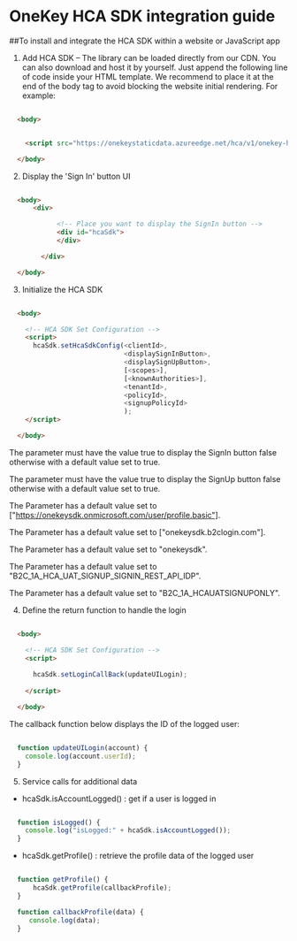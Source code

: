 # OneKey HCA SDK integration guide


##To install and integrate the HCA SDK within a website or JavaScript app


1. Add HCA SDK – The library can be loaded directly from our CDN. You can also download and host it by yourself. Just append the following line of code inside your HTML template. We recommend to place it at the end of the body tag to avoid blocking the website initial rendering. For example:


```html

  <body>


    <script src="https://onekeystaticdata.azureedge.net/hca/v1/onekey-hca-sdk.js"></script>

  </body>

```


2. Display the 'Sign In' button UI


```html

  <body>
      <div>

            <!-- Place you want to display the SignIn button -->
            <div id="hcaSdk">
            </div>

        </div>

  </body>

```


3. Initialize the HCA SDK


```html

  <body>

    <!-- HCA SDK Set Configuration -->
    <script>
      hcaSdk.setHcaSdkConfig(<clientId>,
                             <displaySignInButton>, 
                             <displaySignUpButton>,
                             [<scopes>],
                             [<knownAuthorities>],
                             <tenantId>,
                             <policyId>,
                             <signupPolicyId>
                             );
    </script>

  </body>

```

  The parameter <displaySignInButton> must have the value true to display the SignIn button false otherwise with a default value set to true.

  The parameter <displaySignUpButton> must have the value true to display the SignUp button false otherwise with a default value set to true.

  The Parameter <scopes> has a default value set to ["https://onekeysdk.onmicrosoft.com/user/profile.basic"].

  The Parameter <knownAuthorities> has a default value set to ["onekeysdk.b2clogin.com"].

  The Parameter <tenantId> has a default value set to "onekeysdk".

  The Parameter <policyId> has a default value set to "B2C_1A_HCA_UAT_SIGNUP_SIGNIN_REST_API_IDP".

  The Parameter <signupPolicyId> has a default value set to "B2C_1A_HCAUATSIGNUPONLY".


  4. Define the return function to handle the login

```html

  <body>

    <!-- HCA SDK Set Configuration -->
    <script>
      
      hcaSdk.setLoginCallBack(updateUILogin);
      
    </script>

  </body>

```

The callback function below displays the ID of the logged user:

```js

  function updateUILogin(account) {
    console.log(account.userId);
  }

```


5. Service calls for additional data

  - hcaSdk.isAccountLogged() : get if a user is logged in
    
```js

  function isLogged() {
    console.log("isLogged:" + hcaSdk.isAccountLogged());
  }

```

  - hcaSdk.getProfile() : retrieve the profile data of the logged user

```js

  function getProfile() {
      hcaSdk.getProfile(callbackProfile);
  }

  function callbackProfile(data) {
     console.log(data);
  }

```
